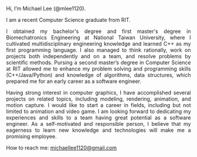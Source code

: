 <p align="justify">Hi, I’m Michael Lee (@mlee1120).</p>
<p align="justify">I am a recent Computer Science graduate from RIT.</p>

<p align="justify">I obtained my bachelor's degree and first master's degree in Biomechatronics Engineering at National Taiwan University, where I cultivated multidisciplinary engineering knowledge and learned C++ as my first programming language. I also managed to think rationally, work on projects both independently and on a team, and resolve problems by scientific methods. Pursing a second master’s degree in Computer Science at RIT allowed me to enhance my problem solving and programming skills (C++/Java/Python) and knowledge of algorithms, data structures, which prepared me for an early career as a software engineer.</p>

<p align="justify">Having strong interest in computer graphics, I have accomplished several projects on related topics, including modeling, rendering, animation, and motion capture. I would like to start a career in fields, including but not limited to animation and video game. I am looking forward to dedicating my experiences and skills to a team having great potential as a software engineer. As a self-motivated and responsible person, I believe that my eagerness to learn new knowledge and technologies will make me a promising employee.</p>

How to reach me: <a href="mailto: michaellee1120@gmail.com">michaellee1120@gmail.com</a>

<!---
mlee1120/mlee1120 is a ✨ special ✨ repository because its `README.md` (this file) appears on your GitHub profile.
You can click the Preview link to take a look at your changes.
--->
